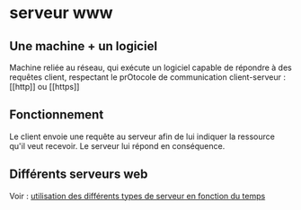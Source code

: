 # serveur www
## Une machine + un logiciel
Machine reliée au réseau, qui exécute un logiciel capable de répondre à des requêtes client, respectant le prOtocole de communication client-serveur : [[http]] ou [[https]]

## Fonctionnement
Le client envoie une requête au serveur afin de lui indiquer la ressource qu'il veut recevoir.
Le serveur lui répond en conséquence.

## Différents serveurs web
Voir : [utilisation des différents types de serveur en fonction du temps](https://new.netcraft.colm/archives/category/web-server-survey)

